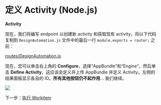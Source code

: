 # 定义 Activity (Node.js)

**Activity**

现在，我们将编写 endpoint 以创建新 activity 和获取现有 activity，将以下代码复制到 `DesignAutomation.js` 文件中的最后一行 `module.exports = router;` 之前：

[routes/DesignAutomation.js](_snippets/modifymodels/node/routes/DesignAutomation.3.js ':include :type=code javascript')

现在，您可以单击右上角的 **Configure**，选择“AppBundle”和“Engine”，然后单击 **Define Activity**，这应该会定义并上传 AppBundle 并定义 Activity。左侧的结果面板显示各自的 ID。**所有其他按钮仍不起作用**... 我们继续。

![](_media/designautomation/define_activity.gif)

下一步：[执行 Workitem](/zh-CN/designautomation/workitem/README.md)